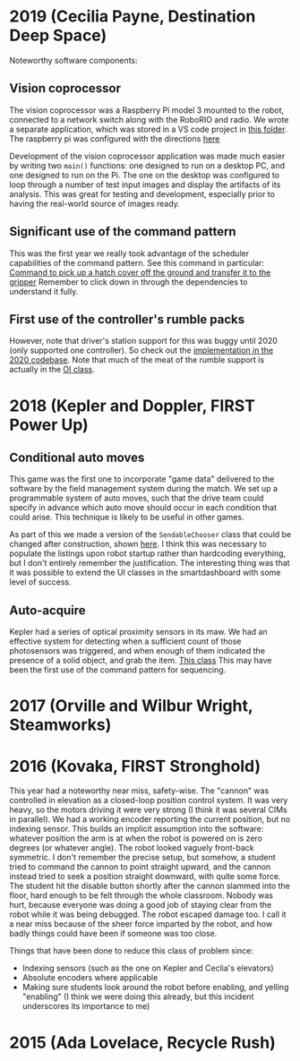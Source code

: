 # 2019  (Cecilia Payne, Destination Deep Space)
Noteworthy software components:

## Vision coprocessor

The vision coprocessor was a Raspberry Pi model 3 mounted to the robot, connected to a network switch along with the RoboRIO and radio.  We wrote a separate application, which was stored in a VS code project in [this folder](https://github.com/first95/FRC2019/tree/master/VisionCoprocessor).  The raspberry pi was configured with the directions [here](https://docs.wpilib.org/en/latest/docs/software/vision-processing/raspberry-pi/using-the-raspberry-pi-for-frc.html)

Development of the vision coprocessor application was made much easier by writing two `main()` functions: one designed to run on a desktop PC, and one designed to run on the Pi.  The one on the desktop was configured to loop through a number of test input images and display the artifacts of its analysis.  This was great for testing and development, especially prior to having the real-world source of images ready.

## Significant use of the command pattern

This was the first year we really took advantage of the scheduler capabilities of the command pattern.  See this command in particular: [Command to pick up a hatch cover off the ground and transfer it to the gripper](https://github.com/first95/FRC2019/blob/master/FRC2019/src/main/java/frc/robot/commands/compound/PickupAndHandoffGroundHatch.java) Remember to click down in through the dependencies to understand it fully.

## First use of the controller's rumble packs

However, note that driver's station support for this was buggy until 2020 (only supported one controller).  So check out the [implementation in the 2020 codebase](https://github.com/first95/FRC2020/blob/master/FRC2020/src/main/java/frc/robot/commands/RumbleCommand.java).  Note that much of the meat of the rumble support is actually in the [OI class](https://github.com/first95/FRC2020/blob/master/FRC2020/src/main/java/frc/robot/OI.java).

# 2018 (Kepler and Doppler, FIRST Power Up)

## Conditional auto moves

This game was the first one to incorporate "game data" delivered to the software by the field management system during the match.  We set up a programmable system of auto moves, such that the drive team could specify in advance which auto move should occur in each condition that could arise.  This technique is likely to be useful in other games.

As part of this we made a version of the `SendableChooser` class that could be changed after construction, shown  [here](https://github.com/first95/FRC2018/blob/master/FRC2018/src/org/usfirst/frc/team95/robot/oi/MutableSendableChooser.java).  I think this was necessary to populate the listings upon robot startup rather than hardcoding everything, but I don't entirely remember the justification.  The interesting thing was that it was possible to extend the UI classes in the smartdashboard with some level of success.

## Auto-acquire

Kepler had a series of optical proximity sensors in its maw.  We had an effective system for detecting when a sufficient count of those photosensors was triggered, and when enough of them indicated the presence of a solid object, and grab the item.  [This class](https://github.com/first95/FRC2018/blob/master/FRC2018/src/org/usfirst/frc/team95/robot/commands/collector/AutoCloseMawOnCube.java)  This may have been the first use of the command pattern for sequencing.

# 2017 (Orville and Wilbur Wright, Steamworks)

# 2016 (Kovaka, FIRST Stronghold)

This year had a noteworthy near miss, safety-wise.  The "cannon" was controlled in elevation as a closed-loop position control system.  It was very heavy, so the motors driving it were very strong (I think it was several CIMs in parallel).  We had a working encoder reporting the current position, but no indexing sensor.  This builds an implicit assumption into the software: whatever position the arm is at when the robot is powered on is zero degrees (or whatever angle).  The robot looked vaguely front-back symmetric.  I don't remember the precise setup, but somehow, a student tried to command the cannon to point straight upward, and the cannon instead tried to seek a position straight downward, with quite some force.  The student hit the disable button shortly after the cannon slammed into the floor, hard enough to be felt through the whole classroom.  Nobody was hurt, because everyone was doing a good job of staying clear from the robot while it was being debugged.  The robot escaped damage too.  I call it a near miss because of the sheer force imparted by the robot, and how badly things could have been if someone was too close.

Things that have been done to reduce this class of problem since:
- Indexing sensors (such as the one on Kepler and Ceclia's elevators)
- Absolute encoders where applicable
- Making sure students look around the robot before enabling, and yelling "enabling" (I think we were doing this already, but this incident underscores its importance to me)

# 2015 (Ada Lovelace, Recycle Rush)

